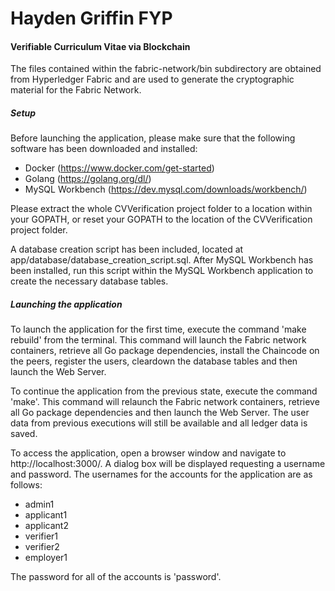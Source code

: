 # Hayden Griffin FYP
#### Verifiable Curriculum Vitae via Blockchain
The files contained within the fabric-network/bin subdirectory are obtained from Hyperledger Fabric and are used to generate the cryptographic material for the Fabric Network.

##### Setup
Before launching the application, please make sure that the following software has been downloaded and installed:
* Docker (https://www.docker.com/get-started)
* Golang (https://golang.org/dl/)
* MySQL Workbench (https://dev.mysql.com/downloads/workbench/)
 
Please extract the whole CVVerification project folder to a location within your GOPATH, or reset your GOPATH to the location of the CVVerification project folder.

A database creation script has been included, located at app/database/database_creation_script.sql. After MySQL Workbench has been installed, run this script within the MySQL Workbench application to create the necessary database tables.


##### Launching the application
To launch the application for the first time, execute the command 'make rebuild' from the terminal. This command will launch the Fabric network containers, retrieve all Go package dependencies, install the Chaincode on the peers, register the users, cleardown the database tables and then launch the Web Server.

To continue the application from the previous state, execute the command 'make'. This command will relaunch the Fabric network containers, retrieve all Go package dependencies and then launch the Web Server. The user data from previous executions will still be available and all ledger data is saved.

To access the application, open a browser window and navigate to http://localhost:3000/. A dialog box will be displayed requesting a username and password. The usernames for the  accounts for the application are as follows:
* admin1
* applicant1
* applicant2
* verifier1
* verifier2
* employer1

The password for all of the accounts is 'password'.
